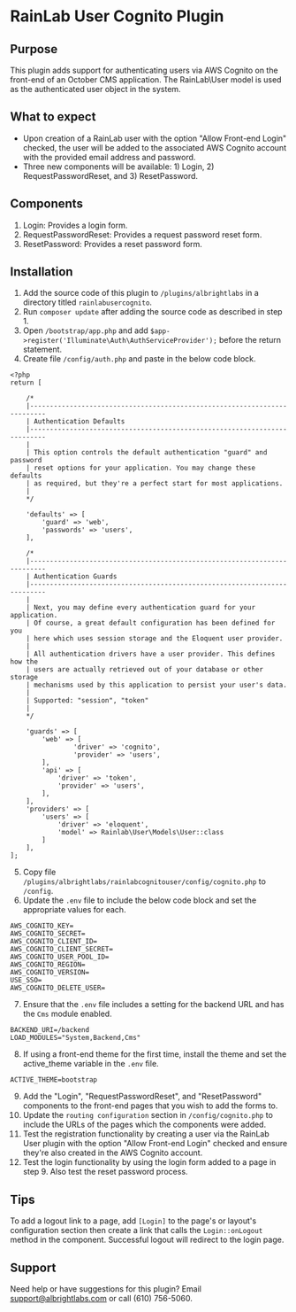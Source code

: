 # RainLab User Cognito Plugin

## Purpose
This plugin adds support for authenticating users via AWS Cognito on the front-end of an October CMS application. The RainLab\User model is used as the authenticated user object in the system.

## What to expect
* Upon creation of a RainLab user with the option "Allow Front-end Login" checked, the user will be added to the associated AWS Cognito account with the provided email address and password.
* Three new components will be available: 1) Login, 2) RequestPasswordReset, and 3) ResetPassword.

## Components
1. Login: Provides a login form.
2. RequestPasswordReset: Provides a request password reset form.
3. ResetPassword: Provides a reset password form.

## Installation
1. Add the source code of this plugin to `/plugins/albrightlabs` in a directory titled `rainlabusercognito`.
2. Run `composer update` after adding the source code as described in step 1.
3. Open `/bootstrap/app.php` and add `$app->register('Illuminate\Auth\AuthServiceProvider');` before the return statement.
4. Create file `/config/auth.php` and paste in the below code block.
```
<?php
return [

    /*
    |--------------------------------------------------------------------------
    | Authentication Defaults
    |--------------------------------------------------------------------------
    |
    | This option controls the default authentication "guard" and password
    | reset options for your application. You may change these defaults
    | as required, but they're a perfect start for most applications.
    |
    */

    'defaults' => [
        'guard' => 'web',
        'passwords' => 'users',
    ],

    /*
    |--------------------------------------------------------------------------
    | Authentication Guards
    |--------------------------------------------------------------------------
    |
    | Next, you may define every authentication guard for your application.
    | Of course, a great default configuration has been defined for you
    | here which uses session storage and the Eloquent user provider.
    |
    | All authentication drivers have a user provider. This defines how the
    | users are actually retrieved out of your database or other storage
    | mechanisms used by this application to persist your user's data.
    |
    | Supported: "session", "token"
    |
    */

    'guards' => [
        'web' => [
                'driver' => 'cognito',
                'provider' => 'users',
        ],
        'api' => [
            'driver' => 'token',
            'provider' => 'users',
        ],
    ],
    'providers' => [
        'users' => [
            'driver' => 'eloquent',
            'model' => Rainlab\User\Models\User::class
        ]
    ],
];
```
5. Copy file `/plugins/albrightlabs/rainlabcognitouser/config/cognito.php` to `/config`.
6. Update the `.env` file to include the below code block and set the appropriate values for each.
```
AWS_COGNITO_KEY=
AWS_COGNITO_SECRET=
AWS_COGNITO_CLIENT_ID=
AWS_COGNITO_CLIENT_SECRET=
AWS_COGNITO_USER_POOL_ID=
AWS_COGNITO_REGION=
AWS_COGNITO_VERSION=
USE_SSO=
AWS_COGNITO_DELETE_USER=
```
7. Ensure that the `.env` file includes a setting for the backend URL and has the `Cms` module enabled.
```
BACKEND_URI=/backend
LOAD_MODULES="System,Backend,Cms"
```
8. If using a front-end theme for the first time, install the theme and set the active_theme variable in the `.env` file.
```
ACTIVE_THEME=bootstrap
```
9. Add the "Login", "RequestPasswordReset", and "ResetPassword" components to the front-end pages that you wish to add the forms to.
10. Update the `routing configuration` section in `/config/cognito.php` to include the URLs of the pages which the components were added.
11. Test the registration functionality by creating a user via the RainLab User plugin with the option "Allow Front-end Login" checked and ensure they're also created in the AWS Cognito account.
12. Test the login functionality by using the login form added to a page in step 9. Also test the reset password process.

## Tips
To add a logout link to a page, add `[Login]` to the page's or layout's configuration section then create a link that calls the `Login::onLogout` method in the component. Successful logout will redirect to the login page.

## Support
Need help or have suggestions for this plugin?
Email support@albrightlabs.com or call (610) 756-5060.

